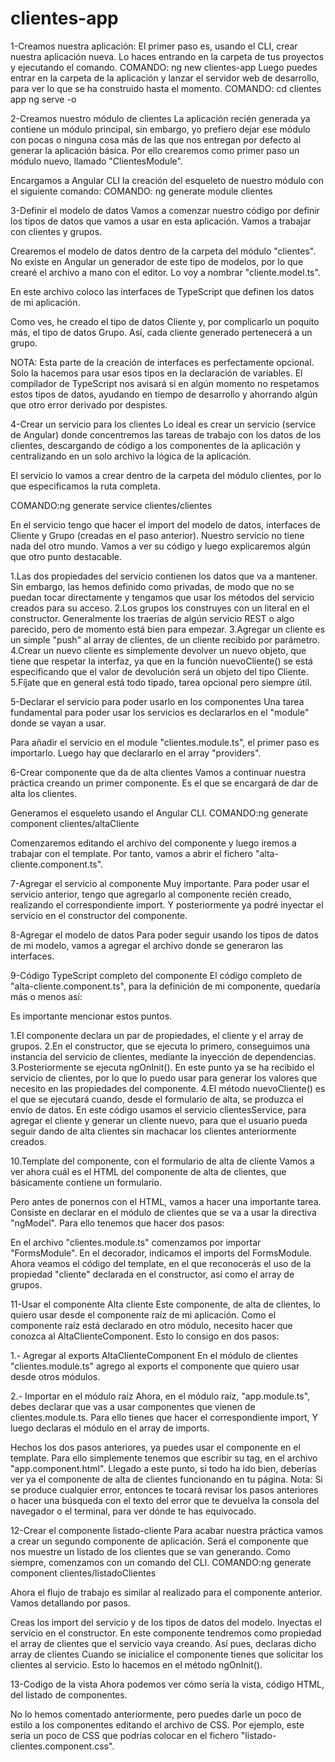 # clientes-app

1-Creamos nuestra aplicación:
El primer paso es, usando el CLI, crear nuestra aplicación nueva. Lo haces entrando en la carpeta de tus proyectos y ejecutando el comando.
COMANDO: ng new clientes-app
Luego puedes entrar en la carpeta de la aplicación y lanzar el servidor web de desarrollo, para ver lo que se ha construido hasta el momento.
COMANDO:
cd clientes app
ng serve -o

2-Creamos nuestro módulo de clientes
La aplicación recién generada ya contiene un módulo principal, sin embargo, yo prefiero dejar ese módulo con pocas o ninguna cosa más de las que nos entregan por defecto al generar la aplicación básica. Por ello crearemos como primer paso un módulo nuevo, llamado "ClientesModule".

Encargamos a Angular CLI la creación del esqueleto de nuestro módulo con el siguiente comando:
COMANDO: ng generate module clientes

3-Definir el modelo de datos
Vamos a comenzar nuestro código por definir los tipos de datos que vamos a usar en esta aplicación. Vamos a trabajar con clientes y grupos.

Crearemos el modelo de datos dentro de la carpeta del módulo "clientes". No existe en Angular un generador de este tipo de modelos, por lo que crearé el archivo a mano con el editor. Lo voy a nombrar "cliente.model.ts".

En este archivo coloco las interfaces de TypeScript que definen los datos de mi aplicación.

Como ves, he creado el tipo de datos Cliente y, por complicarlo un poquito más, el tipo de datos Grupo. Así, cada cliente generado pertenecerá a un grupo.

NOTA:
Esta parte de la creación de interfaces es perfectamente opcional. Solo la hacemos para usar esos tipos en la declaración de variables. El compilador de TypeScript nos avisará si en algún momento no respetamos estos tipos de datos, ayudando en tiempo de desarrollo y ahorrando algún que otro error derivado por despistes.

4-Crear un servicio para los clientes
Lo ideal es crear un servicio (service de Angular) donde concentremos las tareas de trabajo con los datos de los clientes, descargando de código a los componentes de la aplicación y centralizando en un solo archivo la lógica de la aplicación.

El servicio lo vamos a crear dentro de la carpeta del módulo clientes, por lo que especificamos la ruta completa.

COMANDO:ng generate service clientes/clientes

En el servicio tengo que hacer el import del modelo de datos, interfaces de Cliente y Grupo (creadas en el paso anterior).
Nuestro servicio no tiene nada del otro mundo. Vamos a ver su código y luego explicaremos algún que otro punto destacable.

1.Las dos propiedades del servicio contienen los datos que va a mantener. Sin embargo, las hemos definido como privadas, de modo que no se puedan tocar directamente y tengamos que usar los métodos del servicio creados para su acceso.
2.Los grupos los construyes con un literal en el constructor. Generalmente los traerías de algún servicio REST o algo parecido, pero de momento está bien para empezar.
3.Agregar un cliente es un simple "push" al array de clientes, de un cliente recibido por parámetro.
4.Crear un nuevo cliente es simplemente devolver un nuevo objeto, que tiene que respetar la interfaz, ya que en la función nuevoCliente() se está especificando que el valor de devolución será un objeto del tipo Cliente.
5.Fíjate que en general está todo tipado, tarea opcional pero siempre útil.

5-Declarar el servicio para poder usarlo en los componentes
Una tarea fundamental para poder usar los servicios es declararlos en el "module" donde se vayan a usar.

Para añadir el servicio en el module "clientes.module.ts", el primer paso es importarlo.
Luego hay que declararlo en el array "providers".

6-Crear componente que da de alta clientes
Vamos a continuar nuestra práctica creando un primer componente. Es el que se encargará de dar de alta los clientes.

Generamos el esqueleto usando el Angular CLI.
COMANDO:ng generate component clientes/altaCliente

Comenzaremos editando el archivo del componente y luego iremos a trabajar con el template. Por tanto, vamos a abrir el fichero "alta-cliente.component.ts".

7-Agregar el servicio al componente
Muy importante. Para poder usar el servicio anterior, tengo que agregarlo al componente recién creado, realizando el correspondiente import.
Y posteriormente ya podré inyectar el servicio en el constructor del componente.

8-Agregar el modelo de datos
Para poder seguir usando los tipos de datos de mi modelo, vamos a agregar el archivo donde se generaron las interfaces.

9-Código TypeScript completo del componente
El código completo de "alta-cliente.component.ts", para la definición de mi componente, quedaría más o menos así:

Es importante mencionar estos puntos.

1.El componente declara un par de propiedades, el cliente y el array de grupos.
2.En el constructor, que se ejecuta lo primero, conseguimos una instancia del servicio de clientes, mediante la inyección de dependencias.
3.Posteriormente se ejecuta ngOnInit(). En este punto ya se ha recibido el servicio de clientes, por lo que lo puedo usar para generar los valores que necesito en las propiedades del componente.
4.El método nuevoCliente() es el que se ejecutará cuando, desde el formulario de alta, se produzca el envío de datos. En este código usamos el servicio clientesService, para agregar el cliente y generar un cliente nuevo, para que el usuario pueda seguir dando de alta clientes sin machacar los clientes anteriormente creados.

10.Template del componente, con el formulario de alta de cliente
Vamos a ver ahora cuál es el HTML del componente de alta de clientes, que básicamente contiene un formulario.

Pero antes de ponernos con el HTML, vamos a hacer una importante tarea. Consiste en declarar en el módulo de clientes que se va a usar la directiva "ngModel". Para ello tenemos que hacer dos pasos:

En el archivo "clientes.module.ts" comenzamos por importar "FormsModule".
En el decorador, indicamos el imports del FormsModule.
Ahora veamos el código del template, en el que reconocerás el uso de la propiedad "cliente" declarada en el constructor, así como el array de grupos.

11-Usar el componente Alta cliente
Este componente, de alta de clientes, lo quiero usar desde el componente raíz de mi aplicación. Como el componente raíz está declarado en otro módulo, necesito hacer que conozca al AltaClienteComponent. Esto lo consigo en dos pasos:

1.- Agregar al exports AltaClienteComponent
En el módulo de clientes "clientes.module.ts" agrego al exports el componente que quiero usar desde otros módulos.

2.- Importar en el módulo raíz
Ahora, en el módulo raíz, "app.module.ts", debes declarar que vas a usar componentes que vienen de clientes.module.ts. Para ello tienes que hacer el correspondiente import, Y luego declaras el módulo en el array de imports.

Hechos los dos pasos anteriores, ya puedes usar el componente en el template. Para ello simplemente tenemos que escribir su tag, en el archivo "app.component.html".
Llegado a este punto, si todo ha ido bien, deberías ver ya el componente de alta de clientes funcionando en tu página.
Nota: Si se produce cualquier error, entonces te tocará revisar los pasos anteriores o hacer una búsqueda con el texto del error que te devuelva la consola del navegador o el terminal, para ver dónde te has equivocado.

12-Crear el componente listado-cliente
Para acabar nuestra práctica vamos a crear un segundo componente de aplicación. Será el componente que nos muestre un listado de los clientes que se van generando.
Como siempre, comenzamos con un comando del CLI.
COMANDO:ng generate component clientes/listadoClientes

Ahora el flujo de trabajo es similar al realizado para el componente anterior. Vamos detallando por pasos.

Creas los import del servicio y de los tipos de datos del modelo.
Inyectas el servicio en el constructor.
En este componente tendremos como propiedad el array de clientes que el servicio vaya creando. Así pues, declaras dicho array de clientes
Cuando se inicialice el componente tienes que solicitar los clientes al servicio. Esto lo hacemos en el método ngOnInit().

13-Codigo de la vista
Ahora podemos ver cómo sería la vista, código HTML, del listado de componentes.

No lo hemos comentado anteriormente, pero puedes darle un poco de estilo a los componentes editando el archivo de CSS. Por ejemplo, este sería un poco de CSS que podrías colocar en el fichero "listado-clientes.component.css".

